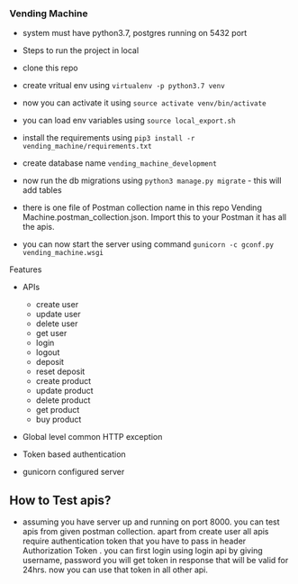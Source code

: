 
### Vending Machine

- system must have python3.7, postgres running on 5432 port


- Steps to run the project in local

- clone this repo
- create vritual env using `virtualenv -p python3.7 venv`
- now you can activate it using `source activate venv/bin/activate`
- you can load env variables using `source local_export.sh`

- install the requirements using `pip3 install -r vending_machine/requirements.txt`

- create database name `vending_machine_development`

- now run the db migrations using `python3 manage.py migrate` - this will add tables

- there is one file of Postman collection name in this repo Vending Machine.postman_collection.json. Import this to your Postman it has all the apis.

- you can now start the server using command `gunicorn -c gconf.py vending_machine.wsgi`


Features

- APIs
    - create user
    - update user
    - delete user
    - get user
    - login
    - logout
    - deposit
    - reset deposit
    - create product
    - update product
    - delete product
    - get product
    - buy product

- Global level common HTTP exception
- Token based authentication
- gunicorn configured server

## How to Test apis?

- assuming you have server up and running on port 8000. you can test apis from given postman collection. apart from create user all apis require authentication token that you have to pass in header
Authorization Token <token> . you can first login using login api by giving username, password you will get token in response that will be valid for 24hrs. now you can use that token in all other api.
